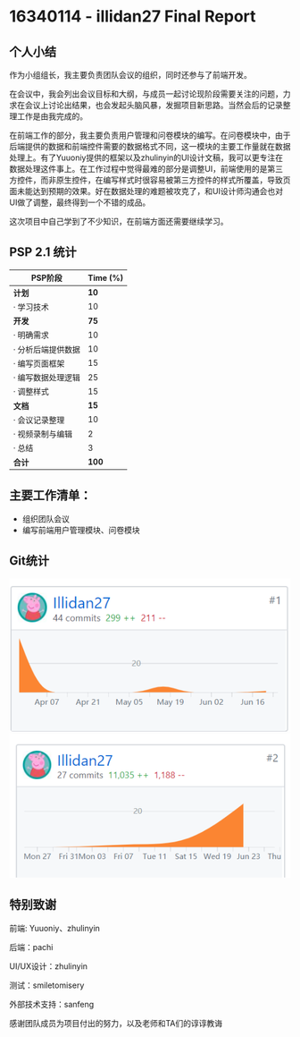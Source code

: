 # 16340114 - illidan27 Final Report

## 个人小结

作为小组组长，我主要负责团队会议的组织，同时还参与了前端开发。

在会议中，我会列出会议目标和大纲，与成员一起讨论现阶段需要关注的问题，力求在会议上讨论出结果，也会发起头脑风暴，发掘项目新思路。当然会后的记录整理工作是由我完成的。

在前端工作的部分，我主要负责用户管理和问卷模块的编写。在问卷模块中，由于后端提供的数据和前端控件需要的数据格式不同，这一模块的主要工作量就在数据处理上。有了Yuuoniy提供的框架以及zhulinyin的UI设计文稿，我可以更专注在数据处理这件事上。在工作过程中觉得最难的部分是调整UI，前端使用的是第三方控件，而非原生控件，在编写样式时很容易被第三方控件的样式所覆盖，导致页面未能达到预期的效果。好在数据处理的难题被攻克了，和UI设计师沟通会也对UI做了调整，最终得到一个不错的成品。

这次项目中自己学到了不少知识，在前端方面还需要继续学习。


## PSP 2.1 统计

| PSP阶段                    | Time (%) |
| -------------------------- | ------- |
| **计划**                   | **10**  |
| · 学习技术         | 10      |
| **开发**                   | **75** |
| · 明确需求             | 10      |
| · 分析后端提供数据     | 10      |
| · 编写页面框架           | 15      |
| · 编写数据处理逻辑       | 25      |
| · 调整样式             | 15      |
| **文档**                 | **15** |
| · 会议记录整理 | 10      |
| · 视频录制与编辑 | 2      |
| · 总结 | 3       |
| **合计**            | **100**  |


## 主要工作清单：

* 组织团队会议
* 编写前端用户管理模块、问卷模块

## Git统计

![dashboard贡献图](../image/lhr1.png)
![前端贡献图](../image/lhr2.png)

## 特别致谢

前端: Yuuoniy、zhulinyin

后端：pachi

UI/UX设计：zhulinyin

测试：smiletomisery

外部技术支持：sanfeng

感谢团队成员为项目付出的努力，以及老师和TA们的谆谆教诲
